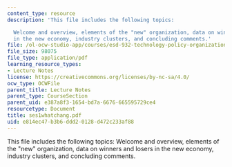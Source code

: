 ```yaml
---
content_type: resource
description: 'This file includes the following topics:

  Welcome and overview, elements of the "new" organization, data on winners and losers
  in the new economy, industry clusters, and concluding comments.'
file: /ol-ocw-studio-app/courses/esd-932-technology-policy-organizations-spring-2005/e814ec47b3b6ddd20128d472c233af88_ses1whatchang.pdf
file_size: 98075
file_type: application/pdf
learning_resource_types:
- Lecture Notes
license: https://creativecommons.org/licenses/by-nc-sa/4.0/
ocw_type: OCWFile
parent_title: Lecture Notes
parent_type: CourseSection
parent_uid: e387a8f3-1654-bd7a-6676-665595729ce4
resourcetype: Document
title: ses1whatchang.pdf
uid: e814ec47-b3b6-ddd2-0128-d472c233af88
---
```

This file includes the following topics:
Welcome and overview, elements of the "new" organization, data on winners and losers in the new economy, industry clusters, and concluding comments.